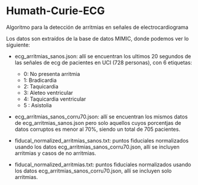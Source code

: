 # Humath-Curie-ECG

Algoritmo para la detección de arritmias en señales de electrocardiograma

Los datos son extraídos de la base de datos MIMIC, donde podemos ver lo siguiente:

- ecg_arritmias_sanos.json: allí se encuentran los ultimos 20 segundos de las señales de ecg de pacientes en UCI (728 personas), con 6 etiquetas:
  - 0: No presenta arritmia
  - 1: Bradicardia
  - 2: Taquicardia
  - 3: Aleteo ventricular
  - 4: Taquicardia ventricular
  - 5 : Asistolia

- ecg_arritmias_sanos_corru70.json: allí se encuentran los mismos datos de ecg_arritmias_sanos.json pero solo aquellos cuyos porcentjas de datos corruptos es menor al 70%, siendo un total de 705 pacientes.
- fiducal_normalized_arritmias_sanos.txt: puntos fiduciales normalizados usando los datos ecg_arritmias_sanos_corru70.json, allí se incluyen arritmias y casos de no arritmias.
- fiducal_normalized_arritmias.txt: puntos fiduciales normalizados usando los datos ecg_arritmias_sanos_corru70.json, allí se incluyen solo arritmias.


